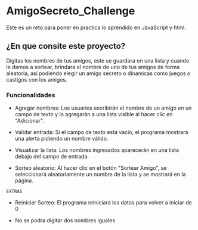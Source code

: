 # AmigoSecreto_Challenge
Este es un reto para poner en practica lo aprendido en JavaScript y html.

## ¿En que consite este proyecto?

Digitas los nombres de tus amigos, este se guardara en una lista y cuando le damos a sortear, brindara el nombre de uno de tus amigos de forma aleatoria, así podiendo elegir un amigo secreto o dinamicas como juegos o castigos con los amigos.

### Funcionalidades ###

+ Agregar nombres: Los usuarios escribirán el nombre de un amigo en un campo de texto y lo agregarán a una lista visible al hacer clic en "Adicionar".
  
+ Validar entrada: Si el campo de texto está vacío, el programa mostrará una alerta pidiendo un nombre válido.
  
+ Visualizar la lista: Los nombres ingresados aparecerán en una lista debajo del campo de entrada.
  
+ Sorteo aleatorio: Al hacer clic en el botón "Sortear Amigo", se seleccionará aleatoriamente un nombre de la lista y se mostrará en la página.

``EXTRAS``

+ Reiniciar Sorteo: El programa reiniciara los datos para volver a iniciar de 0

+ No se podra digitar dos nombres iguales